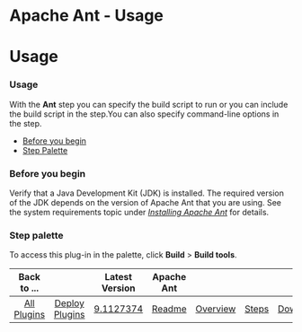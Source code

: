 
Apache Ant - Usage
==================

# Usage


### Usage




With the **Ant** step you can specify the build script to run or you can include the build script in the step.You can also specify command-line options in the step.

* [Before you begin](#before_you_begin)
* [Step Palette](#palette)


### **Before you begin**

Verify that a Java Development Kit (JDK) is installed. The required version of the JDK depends on the version of Apache Ant that you are using. See the system requirements topic under [*Installing Apache Ant*](http://ant.apache.org/manual/index.html) for details.


### **Step palette**

To access this plug-in in the palette, click **Build** > **Build tools**.


|Back to ...||Latest Version|Apache Ant ||||
| :---: | :---: | :---: | :---: | :---: | :---: | :---: |
|[All Plugins](../../index.md)|[Deploy Plugins](../README.md)|[9.1127374](https://raw.githubusercontent.com/UrbanCode/IBM-UCD-PLUGINS/main/files/Ant/ucd-Ant-9.1127374.zip)|[Readme](README.md)|[Overview](overview.md)|[Steps](steps.md)|[Downloads](downloads.md)|
